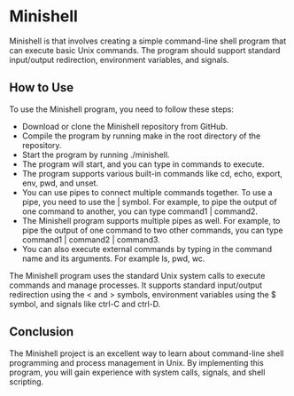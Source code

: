 # Minishell
Minishell is that involves creating a simple command-line shell program that can execute basic Unix commands. The program should support standard input/output redirection, environment variables, and signals.

## How to Use
To use the Minishell program, you need to follow these steps:

+ Download or clone the Minishell repository from GitHub.
+ Compile the program by running make in the root directory of the repository.
+ Start the program by running ./minishell.
+ The program will start, and you can type in commands to execute.
+ The program supports various built-in commands like cd, echo, export, env, pwd, and unset.
+ You can use pipes to connect multiple commands together. To use a pipe, you need to use the | symbol. For example, to pipe the output of one command to another, you can type command1 | command2.
+ The Minishell program supports multiple pipes as well. For example, to pipe the output of one command to two other commands, you can type command1 | command2 | command3.
+ You can also execute external commands by typing in the command name and its arguments. For example ls, pwd, wc.

The Minishell program uses the standard Unix system calls to execute commands and manage processes. It supports standard input/output redirection using the < and > symbols, environment variables using the $ symbol, and signals like ctrl-C and ctrl-D.

## Conclusion
The Minishell project is an excellent way to learn about command-line shell programming and process management in Unix. By implementing this program, you will gain experience with system calls, signals, and shell scripting.
